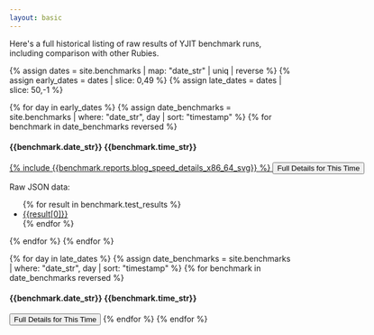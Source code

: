 ```yaml
---
layout: basic
---
```


Here's a full historical listing of raw results of YJIT benchmark runs, including comparison
with other Rubies.

{% assign dates = site.benchmarks | map: "date_str" | uniq | reverse %}
{% assign early_dates = dates | slice: 0,49 %}
{% assign late_dates = dates | slice: 50,-1 %}

{% for day in early_dates %} <!-- <h3>{{ day }}</h3> -->
{% assign date_benchmarks = site.benchmarks | where: "date_str", day | sort: "timestamp" %}
{% for benchmark in date_benchmarks reversed %}

<h4 id="{{benchmark.timestamp}}">{{benchmark.date_str}} {{benchmark.time_str}}</h4>

<div style="width: 800px;">
<a href="{{ benchmark.url | relative_url }}">
{% include {{benchmark.reports.blog_speed_details_x86_64_svg}} %}
<button>Full Details for This Time</button>
</a>
</div>

Raw JSON data:<br/>

<ul> {% for result in benchmark.test_results %} <li><a href="{{result[1]}}">{{result[0]}}</a></li> {% endfor %} </ul>

{% endfor %}
{% endfor %}

{% for day in late_dates %}
{% assign date_benchmarks = site.benchmarks | where: "date_str", day | sort: "timestamp" %}
{% for benchmark in date_benchmarks reversed %}
<h4 id="{{benchmark.timestamp}}">{{benchmark.date_str}} {{benchmark.time_str}}</h4>

<a href="{{ benchmark_url | relative_url }}"><button>Full Details for This Time</button></a>
{% endfor %}
{% endfor %}
